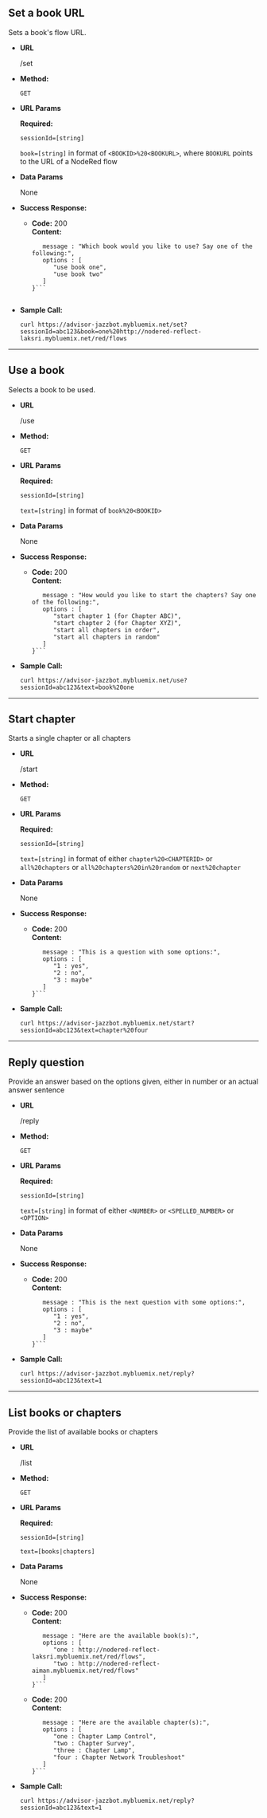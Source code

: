 **Set a book URL**
----
  Sets a book's flow URL.

* **URL**

  /set

* **Method:**

  `GET`
  
*  **URL Params**

   **Required:**
 
   `sessionId=[string]`
   
   `book=[string]` in format of `<BOOKID>%20<BOOKURL>`, where `BOOKURL` points to the URL of a NodeRed flow

* **Data Params**

  None

* **Success Response:**

  * **Code:** 200 <br />
    **Content:** <br />
    ```{  
       message : "Which book would you like to use? Say one of the following:",  
       options : [  
          "use book one",  
          "use book two"  
       ]  
    }```
 
* **Sample Call:**

  `curl https://advisor-jazzbot.mybluemix.net/set?sessionId=abc123&book=one%20http://nodered-reflect-laksri.mybluemix.net/red/flows`
  
---

**Use a book**
----
  Selects a book to be used.

* **URL**

  /use

* **Method:**

  `GET`
  
*  **URL Params**

   **Required:**
 
   `sessionId=[string]`
   
   `text=[string]` in format of `book%20<BOOKID>`

* **Data Params**

  None

* **Success Response:**

  * **Code:** 200 <br />
    **Content:** <br />
    ```{  
       message : "How would you like to start the chapters? Say one of the following:",  
       options : [  
          "start chapter 1 (for Chapter ABC)",
          "start chapter 2 (for Chapter XYZ)",  
          "start all chapters in order",  
          "start all chapters in random"  
       ]  
    }```

* **Sample Call:**

  `curl https://advisor-jazzbot.mybluemix.net/use?sessionId=abc123&text=book%20one`
  
---

**Start chapter**
----
  Starts a single chapter or all chapters

* **URL**

  /start

* **Method:**

  `GET`
  
*  **URL Params**

   **Required:**
 
   `sessionId=[string]`
   
   `text=[string]` in format of either `chapter%20<CHAPTERID>` or `all%20chapters` or `all%20chapters%20in%20random` or `next%20chapter` 

* **Data Params**

  None

* **Success Response:**

  * **Code:** 200 <br />
    **Content:** <br />
    ```{  
       message : "This is a question with some options:",  
       options : [  
          "1 : yes",
          "2 : no",  
          "3 : maybe"  
       ]  
    }```

* **Sample Call:**

  `curl https://advisor-jazzbot.mybluemix.net/start?sessionId=abc123&text=chapter%20four`
    
---

**Reply question**
----
  Provide an answer based on the options given, either in number or an actual answer sentence

* **URL**

  /reply

* **Method:**

  `GET`
  
*  **URL Params**

   **Required:**
 
   `sessionId=[string]`
   
   `text=[string]` in format of either `<NUMBER>` or `<SPELLED_NUMBER>` or `<OPTION>` 

* **Data Params**

  None

* **Success Response:**

  * **Code:** 200 <br />
    **Content:** <br />
    ```{  
       message : "This is the next question with some options:",  
       options : [  
          "1 : yes",
          "2 : no",  
          "3 : maybe"  
       ]  
    }```

* **Sample Call:**

  `curl https://advisor-jazzbot.mybluemix.net/reply?sessionId=abc123&text=1`
    
---

**List books or chapters**
----
  Provide the list of available books or chapters

* **URL**

  /list

* **Method:**

  `GET`
  
*  **URL Params**

   **Required:**
 
   `sessionId=[string]`
   
   `text=[books|chapters]` 

* **Data Params**

  None

* **Success Response:**

  * **Code:** 200 <br />
    **Content:** <br />
    ```{  
       message : "Here are the available book(s):",  
       options : [  
          "one : http://nodered-reflect-laksri.mybluemix.net/red/flows",
          "two : http://nodered-reflect-aiman.mybluemix.net/red/flows"  
       ]  
    }```

  * **Code:** 200 <br />
    **Content:** <br />
    ```{  
       message : "Here are the available chapter(s):",  
       options : [  
          "one : Chapter Lamp Control",
          "two : Chapter Survey",
          "three : Chapter Lamp",
          "four : Chapter Network Troubleshoot"  
       ]  
    }```

* **Sample Call:**

  `curl https://advisor-jazzbot.mybluemix.net/reply?sessionId=abc123&text=1`
  